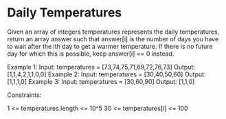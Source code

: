# Daily Temperatures

Given an array of integers temperatures represents the daily temperatures, return an array answer such that answer[i] is the number of days you have to wait after the ith day to get a warmer temperature. If there is no future day for which this is possible, keep answer[i] == 0 instead.

Example 1:
Input: temperatures = [73,74,75,71,69,72,76,73]
Output: [1,1,4,2,1,1,0,0]
Example 2:
Input: temperatures = [30,40,50,60]
Output: [1,1,1,0]
Example 3:
Input: temperatures = [30,60,90]
Output: [1,1,0]

Constraints:

1 <= temperatures.length <= 10^5
30 <= temperatures[i] <= 100
